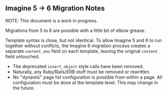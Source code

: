 ## Imagine 5 -> 6 Migration Notes

NOTE: This document is a work in progress.

Migrations from 5 to 6 are possible with a little bit of elbow grease.

Template syntax is close, but not identical. To allow Imagine 5 and 6 to run together without conflicts, the Imagine 6 migration process creates a separate `content_eex` field on each template, leaving the original `content` field untouched.

* The deprecated `insert_object` style calls have been removed.
* Naturally, any Ruby/Rails/ERB stuff must be removed or rewritten.
* No "dynamic" page list configuration is possible from within a page. All configuration must be done at the template level. This may change in the future.
